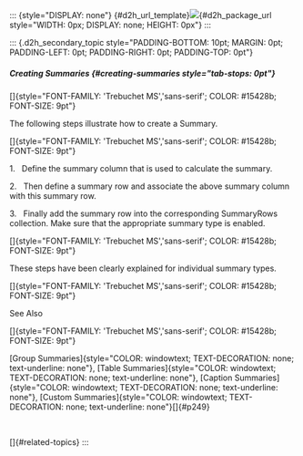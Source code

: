 ::: {style="DISPLAY: none"}
[](ms-xhelp:///?Id=d2h_url_template){#d2h_url_template}![](!package_url!){#d2h_package_url style="WIDTH: 0px; DISPLAY: none; HEIGHT: 0px"}
:::

::: {.d2h_secondary_topic style="PADDING-BOTTOM: 10pt; MARGIN: 0pt; PADDING-LEFT: 0pt; PADDING-RIGHT: 0pt; PADDING-TOP: 0pt"}
##### Creating Summaries {#creating-summaries style="tab-stops: 0pt"}

[]{style="FONT-FAMILY: 'Trebuchet MS','sans-serif'; COLOR: #15428b; FONT-SIZE: 9pt"} 

The following steps illustrate how to create a Summary.

[]{style="FONT-FAMILY: 'Trebuchet MS','sans-serif'; COLOR: #15428b; FONT-SIZE: 9pt"} 

1.   Define the summary column that is used to calculate the summary.

2.   Then define a summary row and associate the above summary column with this summary row.

3.   Finally add the summary row into the corresponding SummaryRows collection. Make sure that the appropriate summary type is enabled.

[]{style="FONT-FAMILY: 'Trebuchet MS','sans-serif'; COLOR: #15428b; FONT-SIZE: 9pt"} 

These steps have been clearly explained for individual summary types.

[]{style="FONT-FAMILY: 'Trebuchet MS','sans-serif'; COLOR: #15428b; FONT-SIZE: 9pt"} 

See Also

[]{style="FONT-FAMILY: 'Trebuchet MS','sans-serif'; COLOR: #15428b; FONT-SIZE: 9pt"} 

[Group Summaries]{style="COLOR: windowtext; TEXT-DECORATION: none; text-underline: none"}, [Table Summaries]{style="COLOR: windowtext; TEXT-DECORATION: none; text-underline: none"}, [Caption Summaries]{style="COLOR: windowtext; TEXT-DECORATION: none; text-underline: none"}, [Custom Summaries]{style="COLOR: windowtext; TEXT-DECORATION: none; text-underline: none"}[]{#p249}

 

[]{#related-topics}
:::

